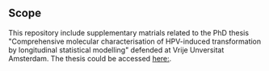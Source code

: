 ## Scope

This repository include supplementary matrials related to the PhD thesis "Comprehensive molecular characterisation of HPV-induced transformation by longitudinal statistical modelling" defended at Vrije Unversitat Amsterdam. The thesis could be accessed [here:](https://research.vu.nl/en/publications/comprehensive-molecular-characterisation-of-hpv-induced-transform).
